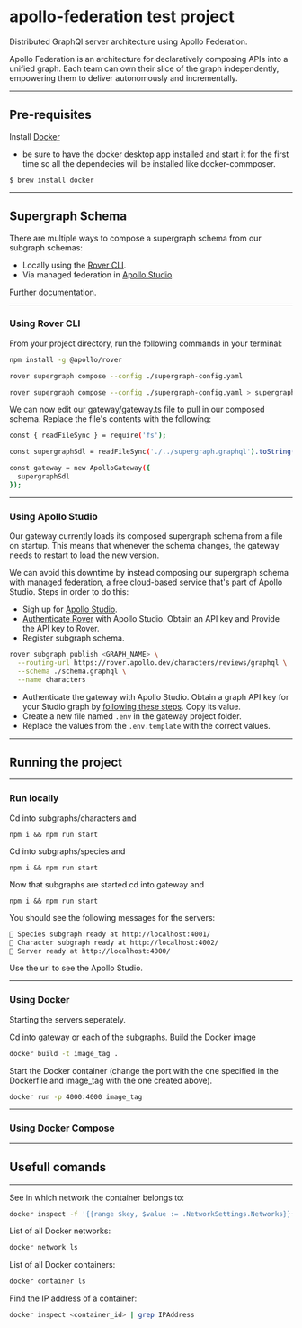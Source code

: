 # apollo-federation test project

Distributed GraphQl server architecture using Apollo Federation.

Apollo Federation is an architecture for declaratively composing APIs into a unified graph. Each team can own their slice of the graph independently, empowering them to deliver autonomously and incrementally.

--------------------------------

## Pre-requisites

Install [Docker](https://www.docker.com/products/docker-desktop)
- be sure to have the docker desktop app installed and start it for the first time so all the dependecies will be installed like docker-commposer.

`$ brew install docker`

-------------------------------

## Supergraph Schema

There are multiple ways to compose a supergraph schema from our subgraph schemas:

- Locally using the [Rover CLI](https://www.apollographql.com/docs/rover/).
- Via managed federation in [Apollo Studio](https://www.apollographql.com/docs/studio/).

Further [documentation](https://www.apollographql.com/docs/federation/quickstart/#3-compose-the-supergraph-schema).

-------------------------------

### Using Rover CLI

From your project directory, run the following commands in your terminal:

```bash
npm install -g @apollo/rover

rover supergraph compose --config ./supergraph-config.yaml

rover supergraph compose --config ./supergraph-config.yaml > supergraph.graphql
```

We can now edit our gateway/gateway.ts file to pull in our composed schema. Replace the file's contents with the following:
```bash
const { readFileSync } = require('fs');

const supergraphSdl = readFileSync('./../supergraph.graphql').toString();

const gateway = new ApolloGateway({
  supergraphSdl
});
```
-------------------------------

### Using Apollo Studio

Our gateway currently loads its composed supergraph schema from a file on startup. This means that whenever the schema changes, the gateway needs to restart to load the new version.

We can avoid this downtime by instead composing our supergraph schema with managed federation, a free cloud-based service that's part of Apollo Studio. Steps in order to do this:

- Sigh up for [Apollo Studio](https://www.apollographql.com/docs/studio/getting-started/).
- [Authenticate Rover](https://www.apollographql.com/docs/rover/configuring/) with Apollo Studio. Obtain an API key and Provide the API key to Rover.
- Register subgraph schema.

```bash
rover subgraph publish <GRAPH_NAME> \
  --routing-url https://rover.apollo.dev/characters/reviews/graphql \
  --schema ./schema.graphql \
  --name characters
```

-  Authenticate the gateway with Apollo Studio. Obtain a graph API key for your Studio graph by [following these steps](https://www.apollographql.com/docs/studio/api-keys/#graph-api-keys). Copy its value.
- Create a new file named `.env` in the gateway project folder.
- Replace the values from the `.env.template` with the correct values.
-------------------------------

## Running the project

-------------------------------

### Run locally 

Cd into subgraphs/characters and
```
npm i && npm run start
```
Cd into subgraphs/species and 
```
npm i && npm run start
```
Now that subgraphs are started cd into gateway and 
```
npm i && npm run start
```

You should see the following messages for the servers:
```bash
🚀 Species subgraph ready at http://localhost:4001/
🚀 Character subgraph ready at http://localhost:4002/
🚀 Server ready at http://localhost:4000/
```

Use the url to see the Apollo Studio.

-------------------------------

### Using Docker 

Starting the servers seperately.

Cd into gateway or each of the subgraphs. 
Build the Docker image

```bash
docker build -t image_tag .  
```

Start the Docker container (change the port with the one specified in the Dockerfile and image_tag with the one created above).

```bash
docker run -p 4000:4000 image_tag
```

-------------------------------

### Using Docker Compose


--------------------------------

## Usefull comands 

-------------------------------


See in which network the container belongs to:
```bash
docker inspect -f '{{range $key, $value := .NetworkSettings.Networks}}{{$key}} {{end}}' <container_name>
````
List of all Docker networks:
```bash
docker network ls   
```
List of all Docker containers:
```bash
docker container ls
```
Find the IP address of a container:
```bash
docker inspect <container_id> | grep IPAddress
```
